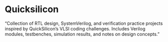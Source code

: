 # Quicksilicon
“Collection of RTL design, SystemVerilog, and verification practice projects inspired by QuickSilicon’s VLSI coding challenges. Includes Verilog modules, testbenches, simulation results, and notes on design concepts.”

